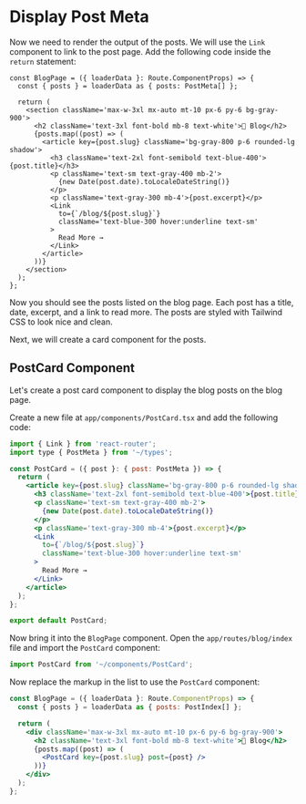 # Display Post Meta


Now we need to render the output of the posts. We will use the `Link` component to link to the post page. Add the following code inside the `return` statement:

```tsx
const BlogPage = ({ loaderData }: Route.ComponentProps) => {
  const { posts } = loaderData as { posts: PostMeta[] };

  return (
    <section className='max-w-3xl mx-auto mt-10 px-6 py-6 bg-gray-900'>
      <h2 className='text-3xl font-bold mb-8 text-white'>📝 Blog</h2>
      {posts.map((post) => (
        <article key={post.slug} className='bg-gray-800 p-6 rounded-lg shadow'>
          <h3 className='text-2xl font-semibold text-blue-400'>{post.title}</h3>
          <p className='text-sm text-gray-400 mb-2'>
            {new Date(post.date).toLocaleDateString()}
          </p>
          <p className='text-gray-300 mb-4'>{post.excerpt}</p>
          <Link
            to={`/blog/${post.slug}`}
            className='text-blue-300 hover:underline text-sm'
          >
            Read More →
          </Link>
        </article>
      ))}
    </section>
  );
};
```

Now you should see the posts listed on the blog page. Each post has a title, date, excerpt, and a link to read more. The posts are styled with Tailwind CSS to look nice and clean.

Next, we will create a card component for the posts.

## PostCard Component

Let's create a post card component to display the blog posts on the blog page.

Create a new file at `app/components/PostCard.tsx` and add the following code:

```jsx
import { Link } from 'react-router';
import type { PostMeta } from '~/types';

const PostCard = ({ post }: { post: PostMeta }) => {
  return (
    <article key={post.slug} className='bg-gray-800 p-6 rounded-lg shadow'>
      <h3 className='text-2xl font-semibold text-blue-400'>{post.title}</h3>
      <p className='text-sm text-gray-400 mb-2'>
        {new Date(post.date).toLocaleDateString()}
      </p>
      <p className='text-gray-300 mb-4'>{post.excerpt}</p>
      <Link
        to={`/blog/${post.slug}`}
        className='text-blue-300 hover:underline text-sm'
      >
        Read More →
      </Link>
    </article>
  );
};

export default PostCard;
```

Now bring it into the `BlogPage` component. Open the `app/routes/blog/index` file and import the `PostCard` component:

```jsx
import PostCard from '~/components/PostCard';
```

Now replace the markup in the list to use the `PostCard` component:

```jsx
const BlogPage = ({ loaderData }: Route.ComponentProps) => {
  const { posts } = loaderData as { posts: PostIndex[] };

  return (
    <div className='max-w-3xl mx-auto mt-10 px-6 py-6 bg-gray-900'>
      <h2 className='text-3xl font-bold mb-8 text-white'>📝 Blog</h2>
      {posts.map((post) => (
        <PostCard key={post.slug} post={post} />
      ))}
    </div>
  );
};
```
